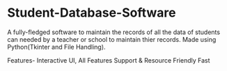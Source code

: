 # Student-Database-Software
A fully-fledged software to maintain the records of all the data of students can
needed by a teacher or school to maintain thier records.
Made using Python(Tkinter and  File Handling).

Features-
Interactive UI,
All Features Support &
Resource Friendly
Fast

